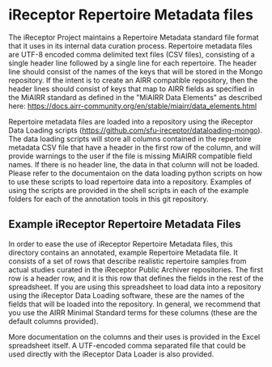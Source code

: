# iReceptor Repertoire Metadata files

The iReceptor Project maintains a Repertoire Metadata standard file format that it uses in its internal data curation process. Repertoire metadata files are UTF-8 encoded comma delimited text files (CSV files), consisting of a single header line followed by a single line for each repertoire. The header line should consist of the names of the keys that will be stored in the Mongo repository. If the intent is to create an AIRR compatible repository, then the header lines should consist of keys that map to AIRR fields as specified in the MiAIRR standard as defined in the "MiAIRR Data Elements" as described here: https://docs.airr-community.org/en/stable/miairr/data_elements.html

Repertoire metadata files are loaded into a repository using the iReceptor Data Loading  scripts (https://github.com/sfu-ireceptor/dataloading-mongo). The data loading scripts will store all columns contained in the repertoire metadata CSV file that have a header in the first row of the column, and will provide warnings to the user if the file is missing MiAIRR compatible field names. If there is no header line, the data in that column will not be loaded. Please refer to the documentaion on the data loading python scripts on how to use these scripts to load repertoire data into a repository. Examples of using the scripts are provided in the shell scripts in each of the example folders for each of the annotation tools in this git repository.

## Example iReceptor Repertoire Metadata Files

In order to ease the use of iReceptor Repertoire Metadata files, this directory contains an annotated, example Repertoire Metadata file. It consists of a set of rows that describe realistic repertoire samples from actual studies curated in the iReceptor Public Archiver repositories. The first row is a header row, and it is this row that defines the fields in the rest of the spreadsheet. If you are using this spreadsheet to load data into a repository using the iReceptor Data Loading software, these are the names of the fields that will be loaded into the repository. In general, we recommend that you use the AIRR Minimal Standard terms for these columns (these are the default columns provided).

More documentation on the columns and their uses is provided in the Excel spreadsheet itself. A UTF-encoded comma separated file that could be used directly with the iReceptor Data Loader is also provided.
